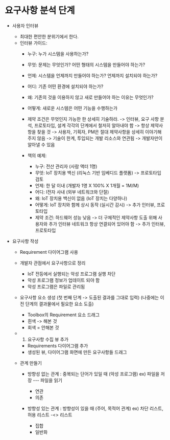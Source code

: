 # 요구사항 분석 단계

* 사용자 인터뷰
    - 최대한 편안한 분위기에서 한다.
    - 인터뷰 가이드:
        - 누구: 누가 시스템을 사용하는가?
        - 무엇: 문제는 무엇인가? 어떤 형태의 시스템을 만들어야 하는가?
        - 언제: 시스템을 언제까지 만들어야 하는가? 언제까지 설치되야 하는가?
        - 어디: 기존 어떤 환경에 설치되야 하는가?
        - 왜: 기존의 것을 이용하지 않고 새로 만들어야 하는 이유는 무엇인가?
        - 어떻게: 새로운 시스템은 어떤 기능을 수행하는가
        - 제약 조건은 무엇인지 가능한 한 상세히 기술하라.
            -> 인터뷰, 요구 사항 분석, 프로토타입, 설계 각각의 단계에서 철저히 알아내야 함
            -> 항상 제약사항을 찾을 것
            -> 사용자, 기획자, PM은 절대 제약사항을 상세히 이야기해 주지 않음
            -> 기술이 한계, 투입되는 개발 리소스와 연관됨 -> 개발자만이 알아낼 수 있음

        - 책의 예제:
            - 누구: 전산 관리자 (사람 액터 1명)
            - 무엇: IoT 장치용 백신 (리눅스 기반 임베디드 플랫폼) -> 프로토타입 검토
            - 언제: 한 달 이내 (개발자 1명 X 100% X 1개월 = 1M/M) 
            - 어디: I전자 사내 (외부 네트워크와 단절)
            - 왜: IoT 장치용 백신이 없음 (IoT 장치는 다양하나)
            - 어떻게: IoT 장치와 함께 상시 동작 (실시간 감시) -> 추가 인터뷰, 프로토타입
            - 제약 조건:
                하드웨어 성능 낮음 -> 더 구체적인 제약사항 도출 위해 사용자와 추가 인터뷰
                네트워크 항상 연결되어 있어야 함 -> 추가 인터뷰, 프로토타입

* 요구사항 작성
    - Requirement 다이어그램 사용

    - 개발자 관점에서 요구사항으로 정리
        * IoT 전등에서 실행되는 악성 프로그램 실행 차단
        * 악성 프로그램 정보가 업데이트 되야 함
        * 악성 프로그램은 파일로 관리됨
    
    - 요구사항 요소 생성 (첫 번째 단계 -> 도출된 결과를 그대로 입력)
        (나중에는 이전 단계의 결과물에서 필요한 요소 도출)
        * Toolbox의 Requirement 요소 드래그
        * 흰색 -> 해본 것
        * 회색 = 안해본 것
    - 1. 요구사항 수집 뷰 추가
        - Requirements 다이어그램 추가
        - 생성된 뷰, 다이어그램 화면에 만든 요구사항들 드래그

    - 관계 만들기
        - 방향성 없는 관계 : 중복되는 단어가 있일 때 (악성 프로그램)
            ex) 파일을 저장 --- 파일을 읽기
            * 연관
            * 의존

        - 방향성 있는 관계 : 방향성이 있을 때 (주어, 목적어 관계)
            ex) 차단 리스트, 허용 리스트 -<> 리스트
            * 집합
            * 일반화